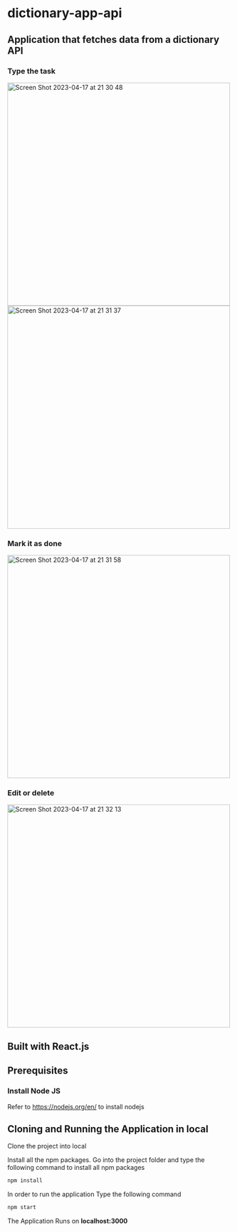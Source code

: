 # dictionary-app-api
## Application that fetches data from a dictionary API

### Type the task<br>
<img width="500" alt="Screen Shot 2023-04-17 at 21 30 48" src="https://user-images.githubusercontent.com/107240729/232473668-3342c1bc-69fd-4622-ac3c-34e6f33a9b4e.png">
<img width="500" alt="Screen Shot 2023-04-17 at 21 31 37" src="https://user-images.githubusercontent.com/107240729/232473898-6d2ff329-e854-4c15-9010-244ee596b6eb.png">

### Mark it as done<br>
<img width="500" alt="Screen Shot 2023-04-17 at 21 31 58" src="https://user-images.githubusercontent.com/107240729/232474175-23fee1ce-5598-40d8-a0be-a6ab0cdbff33.png">

### Edit or delete<br>
<img width="500" alt="Screen Shot 2023-04-17 at 21 32 13" src="https://user-images.githubusercontent.com/107240729/232474260-b9e1d732-ebb0-4947-a948-76c4c7f55272.png">

  
## Built with React.js

## Prerequisites

### Install Node JS
Refer to https://nodejs.org/en/ to install nodejs

## Cloning and Running the Application in local

Clone the project into local

Install all the npm packages. Go into the project folder and type the following command to install all npm packages

```bash
npm install
```

In order to run the application Type the following command

```bash
npm start
```

The Application Runs on **localhost:3000** 
